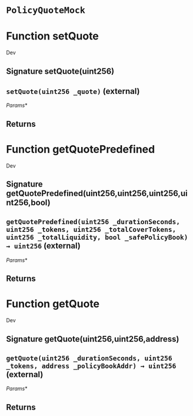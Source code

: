 # `PolicyQuoteMock`




# Function setQuote

Dev 
## Signature setQuote(uint256)
## `setQuote(uint256 _quote)` (external)
*Params**

**Returns**
-----
# Function getQuotePredefined

Dev 
## Signature getQuotePredefined(uint256,uint256,uint256,uint256,bool)
## `getQuotePredefined(uint256 _durationSeconds, uint256 _tokens, uint256 _totalCoverTokens, uint256 _totalLiquidity, bool _safePolicyBook) → uint256` (external)
*Params**

**Returns**
-----
# Function getQuote

Dev 
## Signature getQuote(uint256,uint256,address)
## `getQuote(uint256 _durationSeconds, uint256 _tokens, address _policyBookAddr) → uint256` (external)
*Params**

**Returns**
-----

